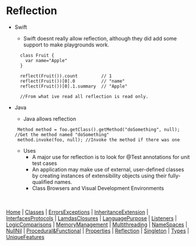 # Reflection
* Swift
  * Swift doesnt really allow reflection, although they did add some support to make playgrounds work. 
  ```
    class Fruit {
      var name="Apple"
    }

    reflect(Fruit()).count         // 1
    reflect(Fruit())[0].0          // "name"
    reflect(Fruit())[0].1.summary  // "Apple"
    
    //From what ive read all reflection is read only.
  ```

* Java
  * Java allows reflection
   ```
    Method method = foo.getClass().getMethod("doSomething", null); //Get the method named "doSomething"
    method.invoke(foo, null); //Invoke the method if there was one
   ```
   * Uses
     * A major use for reflection is to look for @Test annotations for unit test cases
     * An application may make use of external, user-defined classes by creating instances of extensibility objects using their fully-qualified names.
     * Class Browsers and Visual Development Environments

<br><br>
[Home](README.md) | [Classes](Classes.md) | [ErrorsExceptions](ErrorsExceptions.md) | [InheritanceExtension](InheritanceExtension.md) | [InterfacesProtocols](InterfacesProtocols.md) | [LamdasClosures](LamdasClosures.md) | [LanguagePurpose](LanguagePurpose.md) | [Listeners](Listeners.md) | [LogicComparisons](LogicComparisons.md) | [MemoryManagement](MemoryManagement.md) | [Multithreading](Multithreading.md) | [NameSpaces](NameSpaces.md) | [NullNil](NullNil.md) | [Procedural&Functional](Procedural&Functional.md) | [Properties](Properties.md) | [Reflection](Reflection.md) | [Singleton](Singleton.md) | [Types](Types.md) | [UniqueFeatures](UniqueFeatures.md)
